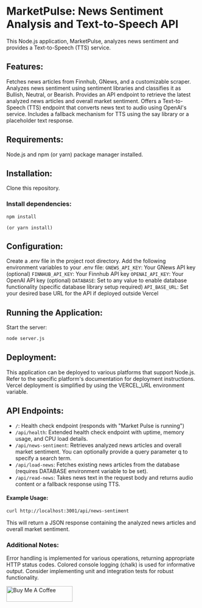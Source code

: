 # MarketPulse: News Sentiment Analysis and Text-to-Speech API
This Node.js application, MarketPulse,  analyzes news sentiment and provides a Text-to-Speech (TTS) service.

## Features:

Fetches news articles from Finnhub, GNews, and a customizable scraper.
Analyzes news sentiment using sentiment libraries and classifies it as Bullish, Neutral, or Bearish.
Provides an API endpoint to retrieve the latest analyzed news articles and overall market sentiment.
Offers a Text-to-Speech (TTS) endpoint that converts news text to audio using OpenAI's service.
Includes a fallback mechanism for TTS using the say library or a placeholder text response.

## Requirements:

Node.js and npm (or yarn) package manager installed.

## Installation:

Clone this repository.

### Install dependencies:
```Bash
npm install
```
`(or yarn install)`

## Configuration:

Create a .env file in the project root directory.
Add the following environment variables to your .env file:
`GNEWS_API_KEY`: Your GNews API key (optional)
`FINNHUB_API_KEY`: Your Finnhub API key
`OPENAI_API_KEY`: Your OpenAI API key (optional)
`DATABASE`: Set to any value to enable database functionality (specific database library setup required)
`API_BASE_URL`: Set your desired base URL for the API if deployed outside Vercel

## Running the Application:

Start the server:
``` Bash
node server.js
```

## Deployment:

This application can be deployed to various platforms that support Node.js. Refer to the specific platform's documentation for deployment instructions. Vercel deployment is simplified by using the VERCEL_URL environment variable.

## API Endpoints:

* `/`: Health check endpoint (responds with "Market Pulse is running")
* `/api/health`: Extended health check endpoint with uptime, memory usage, and CPU load details.
* `/api/news-sentiment`: Retrieves analyzed news articles and overall market sentiment. You can optionally provide a query parameter q to specify a search term.
* `/api/load-news`: Fetches existing news articles from the database (requires DATABASE environment variable to be set).
* `/api/read-news`: Takes news text in the request body and returns audio content or a fallback response using TTS.

#### Example Usage:

```Bash
curl http://localhost:3001/api/news-sentiment
```
This will return a JSON response containing the analyzed news articles and overall market sentiment.

### Additional Notes:

Error handling is implemented for various operations, returning appropriate HTTP status codes.
Colored console logging (chalk) is used for informative output.
Consider implementing unit and integration tests for robust functionality.

<a href="https://www.buymeacoffee.com/hipnologod" target="_blank"><img src="https://cdn.buymeacoffee.com/buttons/default-orange.png" alt="Buy Me A Coffee" height="41" width="174"></a>
